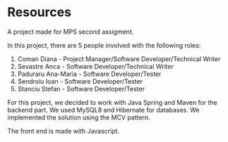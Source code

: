 # Resources
A project made for MPS second assigment.

In this project, there are 5 people involved with the following roles:

1. Coman Diana - Project Manager/Software Developer/Technical Writer
2. Sevastre Anca - Software Developer/Technical Writer
3. Paduraru Ana-Maria - Software Developer/Tester
4. Sendroiu Ioan - Software Developer/Tester
5. Stanciu Stefan - Software Developer/Tester

For this project, we decided to work with Java Spring and Maven for the backend part. We used MySQL8 and Hibernate for databases. We implemented the solution using the MCV pattern. 

The front end is made with Javascript.
